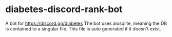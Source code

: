 # diabetes-discord-rank-bot
A bot for https://discord.gg/diabetes
The bot uses aiosqlite, meaning the DB is contained to a singular file. This file is auto generated if it doesn't exist.
